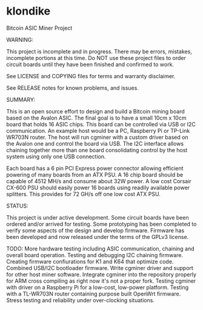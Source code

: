 klondike
========

Bitcoin ASIC Miner Project

WARNING:

  This project is incomplete and in progress. There may be errors, mistakes, incomplete portions at this time. Do NOT use these project files to order circuit boards until they have been finished and confirmed to work.
  
  See LICENSE and COPYING files for terms and warranty disclaimer.
  
  See RELEASE notes for known problems, and issues.
  
SUMMARY:

  This is an open source effort to design and build a Bitcoin mining board based on the Avalon ASIC. The final goal is to have a small 10cm x 10cm board that holds 16 ASIC chips. This board can be controlled via USB or I2C communication. An example host would be a PC, Raspberry Pi or TP-Link WR703N router. The host will run cgminer with a custom driver based on the Avalon one and control the board via USB. The I2C interface allows chaining together more than one board consolidating control by the host system using only one USB connection.
    
  
  Each board has a 6 pin PCI Express power connector allowing efficient powering of many boards from an ATX PSU. A 16 chip board should be capable of 4512 MH/s and consume about 32W power. A low cost Corsair CX-600 PSU should easily power 16 boards using readily available power splitters. This provides for 72 GH/s off one low cost ATX PSU.
  
STATUS:

  This project is under active development. Some circuit boards have been ordered and/or arrived for testing.
  Some prototyping has been completed to verify some aspects of the design and develop firmware.
  Firmware has been developed and now released under the terms of the GPLv3 license.
  
TODO:
  More hardware testing  including ASIC communication, chaining and overall board operation.
  Testing and debugging I2C chaining firmware.
  Creating firmware confiurations for K1 and K64 that optimize code.
  Combined USB/I2C bootloader firmware.
  Write cgminer driver and support for other host miner software.
  Integrate cgminer into the repository properly for ARM cross compiling as right now it's not a proper fork.
  Testing cgminer with driver on a Raspberry Pi for a low-cost, low-power platform.
  Testing with a TL-WR703N router containing purpose built OpenWrt firmware.
  Stress testing and reliability under over-clocking situations.
  
  

  
  
